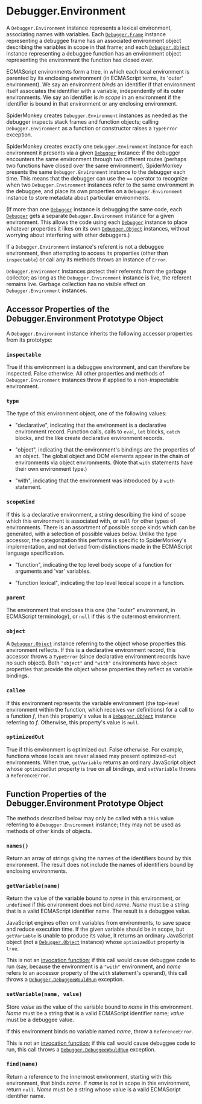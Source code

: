 # Debugger.Environment

A `Debugger.Environment` instance represents a lexical environment,
associating names with variables. Each [`Debugger.Frame`][frame] instance
representing a debuggee frame has an associated environment object
describing the variables in scope in that frame; and each
[`Debugger.Object`][object] instance representing a debuggee function has an
environment object representing the environment the function has closed
over.

ECMAScript environments form a tree, in which each local environment is
parented by its enclosing environment (in ECMAScript terms, its 'outer'
environment). We say an environment <i>binds</i> an identifier if that
environment itself associates the identifier with a variable, independently
of its outer environments. We say an identifier is <i>in scope</i> in an
environment if the identifier is bound in that environment or any enclosing
environment.

SpiderMonkey creates `Debugger.Environment` instances as needed as the
debugger inspects stack frames and function objects; calling
`Debugger.Environment` as a function or constructor raises a `TypeError`
exception.

SpiderMonkey creates exactly one `Debugger.Environment` instance for each
environment it presents via a given [`Debugger`][debugger-object] instance:
if the debugger encounters the same environment through two different
routes (perhaps two functions have closed over the same environment),
SpiderMonkey presents the same `Debugger.Environment` instance to the
debugger each time. This means that the debugger can use the `==` operator
to recognize when two `Debugger.Environment` instances refer to the same
environment in the debuggee, and place its own properties on a
`Debugger.Environment` instance to store metadata about particular
environments.

(If more than one [`Debugger`][debugger-object] instance is debugging the
same code, each [`Debugger`][debugger-object] gets a separate
`Debugger.Environment` instance for a given environment. This allows the
code using each [`Debugger`][debugger-object] instance to place whatever
properties it likes on its own [`Debugger.Object`][object] instances,
without worrying about interfering with other debuggers.)

If a `Debugger.Environment` instance's referent is not a debuggee
environment, then attempting to access its properties (other than
`inspectable`) or call any its methods throws an instance of `Error`.

`Debugger.Environment` instances protect their referents from the
garbage collector; as long as the `Debugger.Environment` instance is
live, the referent remains live. Garbage collection has no visible
effect on `Debugger.Environment` instances.


## Accessor Properties of the Debugger.Environment Prototype Object

A `Debugger.Environment` instance inherits the following accessor
properties from its prototype:

### `inspectable`
True if this environment is a debuggee environment, and can therefore
be inspected. False otherwise. All other properties and methods of
`Debugger.Environment` instances throw if applied to a non-inspectable
environment.

### `type`
The type of this environment object, one of the following values:

* "declarative", indicating that the environment is a declarative
  environment record. Function calls, calls to `eval`, `let` blocks,
  `catch` blocks, and the like create declarative environment records.

* "object", indicating that the environment's bindings are the
  properties of an object. The global object and DOM elements appear in
  the chain of environments via object environments. (Note that `with`
  statements have their own environment type.)

* "with", indicating that the environment was introduced by a `with`
  statement.

### `scopeKind`
If this is a declarative environment, a string describing the kind of scope
which this environment is associated with, or `null` for other types of
environments.  There is an assortment of possible scope kinds which can be
generated, with a selection of possible values below.  Unlike the type
accessor, the categorization this performs is specific to SpiderMonkey's
implementation, and not derived from distinctions made in the ECMAScript
language specification.

* "function", indicating the top level body scope of a function for
arguments and 'var' variables.

* "function lexical", indicating the top level lexical scope in a function.

### `parent`
The environment that encloses this one (the "outer" environment, in
ECMAScript terminology), or `null` if this is the outermost environment.

### `object`
A [`Debugger.Object`][object] instance referring to the object whose
properties this environment reflects. If this is a declarative
environment record, this accessor throws a `TypeError` (since
declarative environment records have no such object). Both `"object"`
and `"with"` environments have `object` properties that provide the
object whose properties they reflect as variable bindings.

### `callee`
If this environment represents the variable environment (the top-level
environment within the function, which receives `var` definitions) for
a call to a function <i>f</i>, then this property's value is a
[`Debugger.Object`][object] instance referring to <i>f</i>. Otherwise,
this property's value is `null`.

### `optimizedOut`
True if this environment is optimized out. False otherwise. For example,
functions whose locals are never aliased may present optimized-out
environments. When true, `getVariable` returns an ordinary JavaScript
object whose `optimizedOut` property is true on all bindings, and
`setVariable` throws a `ReferenceError`.


## Function Properties of the Debugger.Environment Prototype Object

The methods described below may only be called with a `this` value
referring to a `Debugger.Environment` instance; they may not be used as
methods of other kinds of objects.

### `names()`
Return an array of strings giving the names of the identifiers bound by
this environment. The result does not include the names of identifiers
bound by enclosing environments.

### `getVariable(name)`

Return the value of the variable bound to <i>name</i> in this
environment, or `undefined` if this environment does not bind
<i>name</i>. <i>Name</i> must be a string that is a valid ECMAScript
identifier name. The result is a debuggee value.

JavaScript engines often omit variables from environments, to save space
and reduce execution time. If the given variable should be in scope, but
`getVariable` is unable to produce its value, it returns an ordinary
JavaScript object (not a [`Debugger.Object`][object] instance) whose
`optimizedOut` property is `true`.

This is not an [invocation function][inv fr];
if this call would cause debuggee code to run (say, because the
environment is a `"with"` environment, and <i>name</i> refers to an
accessor property of the `with` statement's operand), this call throws a
[`Debugger.DebuggeeWouldRun`][wouldrun]
exception.

### `setVariable(name, value)`
Store <i>value</i> as the value of the variable bound to <i>name</i> in
this environment. <i>Name</i> must be a string that is a valid
ECMAScript identifier name; <i>value</i> must be a debuggee value.

If this environment binds no variable named <i>name</i>, throw a
`ReferenceError`.

This is not an [invocation function][inv fr];
if this call would cause debuggee code to run, this call throws a
[`Debugger.DebuggeeWouldRun`][wouldrun]
exception.

### `find(name)`
Return a reference to the innermost environment, starting with this
environment, that binds <i>name</i>. If <i>name</i> is not in scope in
this environment, return `null`. <i>Name</i> must be a string whose
value is a valid ECMAScript identifier name.


[frame]: Debugger.Frame.md
[object]: Debugger.Object.md
[debugger-object]: Debugger.md
[inv fr]: Debugger.Frame.html#invocation-functions-and-debugger-frames
[wouldrun]: Conventions.html#the-debugger-debuggeewouldrun-exception
